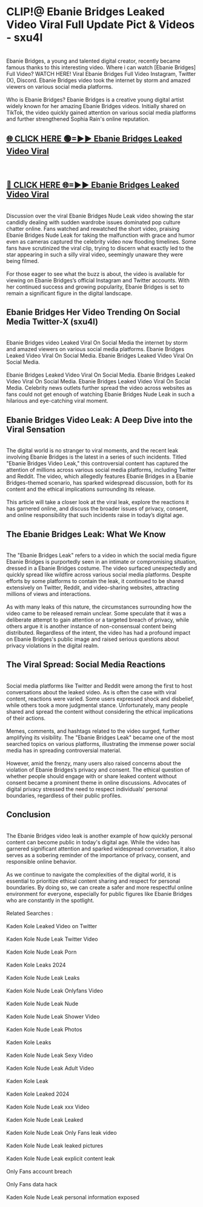 # CLIP!@ Ebanie Bridges Leaked Video Viral Full Update Pict & Videos - sxu4l
<br>
Ebanie Bridges, a young and talented digital creator, recently became famous thanks to this interesting video. Where i can watch [Ebanie Bridges] Full Video? WATCH HERE! Viral Ebanie Bridges Full Video Instagram, Twitter (X), Discord. Ebanie Bridges video took the internet by storm and amazed viewers on various social media platforms.
<br><br>
Who is Ebanie Bridges? Ebanie Bridges is a creative young digital artist widely known for her amazing Ebanie Bridges videos. Initially shared on TikTok, the video quickly gained attention on various social media platforms and further strengthened Sophia Rain's online reputation.
<br>
<h2><a href="https://bestclip.site?title=Ebanie_Bridges">🌐 CLICK HERE 🟢=►► Ebanie Bridges Leaked Video Viral</a></h2>
<br>
<h2><a href="https://bestclip.site?title=Ebanie_Bridges">🔴 CLICK HERE 🌐=►► Ebanie Bridges Leaked Video Viral</a></h2>
<br>
Discussion over the viral Ebanie Bridges Nude Leak video showing the star candidly dealing with sudden wardrobe issues dominated pop culture chatter online. Fans watched and rewatched the short video, praising Ebanie Bridges Nude Leak for taking the malfunction with grace and humor even as cameras captured the celebrity video now flooding timelines. Some fans have scrutinized the viral clip, trying to discern what exactly led to the star appearing in such a silly viral video, seemingly unaware they were being filmed.
<br><br>
For those eager to see what the buzz is about, the video is available for viewing on Ebanie Bridges’s official Instagram and Twitter accounts. With her continued success and growing popularity, Ebanie Bridges is set to remain a significant figure in the digital landscape.
<br>
<h2>Ebanie Bridges Her Video Trending On Social Media Twitter-X (sxu4l)</h2>
<br>
Ebanie Bridges video Leaked Viral On Social Media the internet by storm and amazed viewers on various social media platforms. Ebanie Bridges Leaked Video Viral On Social Media. Ebanie Bridges Leaked Video Viral On Social Media.
<br><br>
Ebanie Bridges Leaked Video Viral On Social Media. Ebanie Bridges Leaked Video Viral On Social Media. Ebanie Bridges Leaked Video Viral On Social Media. Celebrity news outlets further spread the video across websites as fans could not get enough of watching Ebanie Bridges Nude Leak in such a hilarious and eye-catching viral moment.
<br>
<h2>Ebanie Bridges Video Leak: A Deep Dive into the Viral Sensation</h2>
<br>
The digital world is no stranger to viral moments, and the recent leak involving Ebanie Bridges is the latest in a series of such incidents. Titled "Ebanie Bridges Video Leak," this controversial content has captured the attention of millions across various social media platforms, including Twitter and Reddit. The video, which allegedly features Ebanie Bridges in a Ebanie Bridges-themed scenario, has sparked widespread discussion, both for its content and the ethical implications surrounding its release.
<br><br>
This article will take a closer look at the viral leak, explore the reactions it has garnered online, and discuss the broader issues of privacy, consent, and online responsibility that such incidents raise in today’s digital age.
<br>
<h2>The Ebanie Bridges Leak: What We Know</h2>
<br>
The "Ebanie Bridges Leak" refers to a video in which the social media figure Ebanie Bridges is purportedly seen in an intimate or compromising situation, dressed in a Ebanie Bridges costume. The video surfaced unexpectedly and quickly spread like wildfire across various social media platforms. Despite efforts by some platforms to contain the leak, it continued to be shared extensively on Twitter, Reddit, and video-sharing websites, attracting millions of views and interactions.
<br><br>
As with many leaks of this nature, the circumstances surrounding how the video came to be released remain unclear. Some speculate that it was a deliberate attempt to gain attention or a targeted breach of privacy, while others argue it is another instance of non-consensual content being distributed. Regardless of the intent, the video has had a profound impact on Ebanie Bridges's public image and raised serious questions about privacy violations in the digital realm.
<br>
<h2>The Viral Spread: Social Media Reactions</h2>
<br>
Social media platforms like Twitter and Reddit were among the first to host conversations about the leaked video. As is often the case with viral content, reactions were varied. Some users expressed shock and disbelief, while others took a more judgmental stance. Unfortunately, many people shared and spread the content without considering the ethical implications of their actions.
<br><br>
Memes, comments, and hashtags related to the video surged, further amplifying its visibility. The "Ebanie Bridges Leak" became one of the most searched topics on various platforms, illustrating the immense power social media has in spreading controversial material.
<br><br>
However, amid the frenzy, many users also raised concerns about the violation of Ebanie Bridges’s privacy and consent. The ethical question of whether people should engage with or share leaked content without consent became a prominent theme in online discussions. Advocates of digital privacy stressed the need to respect individuals' personal boundaries, regardless of their public profiles.
<br>
<h2>Conclusion</h2>
<br>
The Ebanie Bridges video leak is another example of how quickly personal content can become public in today's digital age. While the video has garnered significant attention and sparked widespread conversation, it also serves as a sobering reminder of the importance of privacy, consent, and responsible online behavior.
<br><br>
As we continue to navigate the complexities of the digital world, it is essential to prioritize ethical content sharing and respect for personal boundaries. By doing so, we can create a safer and more respectful online environment for everyone, especially for public figures like Ebanie Bridges who are constantly in the spotlight.
<br><br>
Related Searches :
<br><br>
Kaden Kole Leaked Video on Twitter
<br><br>
Kaden Kole Nude Leak Twitter Video
<br><br>
Kaden Kole Nude Leak Porn
<br><br>
Kaden Kole Leaks 2024
<br><br>
Kaden Kole Nude Leak Leaks
<br><br>
Kaden Kole Nude Leak Onlyfans Video
<br><br>
Kaden Kole Nude Leak Nude
<br><br>
Kaden Kole Nude Leak Shower Video
<br><br>
Kaden Kole Nude Leak Photos
<br><br>
Kaden Kole Leaks
<br><br>
Kaden Kole Nude Leak Sexy Video
<br><br>
Kaden Kole Nude Leak Adult Video
<br><br>
Kaden Kole Leak
<br><br>
Kaden Kole Leaked 2024
<br><br>
Kaden Kole Nude Leak xxx Video
<br><br>
Kaden Kole Nude Leak Leaked
<br><br>
Kaden Kole Nude Leak Only Fans leak video
<br><br>
Kaden Kole Nude Leak leaked pictures
<br><br>
Kaden Kole Nude Leak explicit content leak
<br><br>
Only Fans account breach
<br><br>
Only Fans data hack
<br><br>
Kaden Kole Nude Leak personal information exposed
